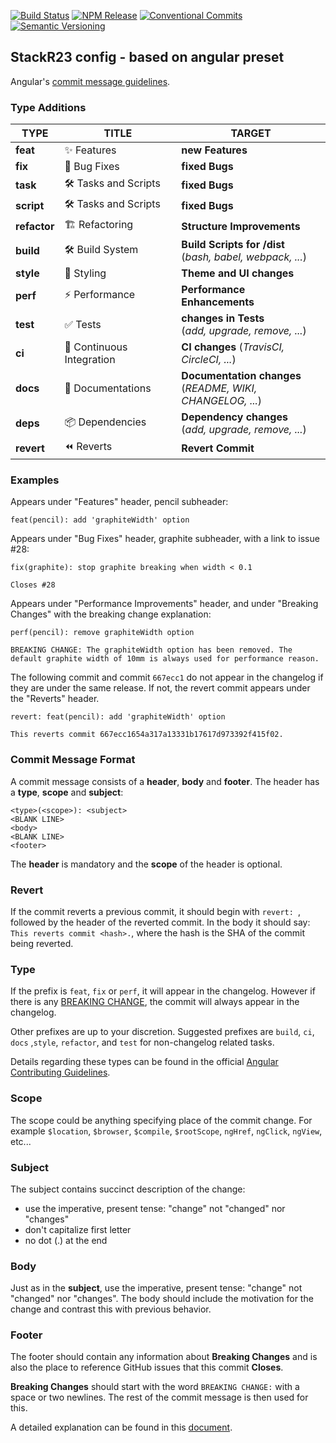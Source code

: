 [![Build Status](https://travis-ci.com/stackr23/conventional-changelog-config.svg?token=9j4kv11sMyqyMRAPNQXm&branch=master)](https://travis-ci.com/stackr23/conventional-changelog-config) [![NPM Release](https://img.shields.io/npm/v/@stackr23/conventional-changelog-config.svg?style=flat)](https://www.npmjs.com/package/%40stackr23%2Fconventional-changelog-config)
[![Conventional Commits](https://img.shields.io/badge/✔-Conventional%20Commits-blue.svg)](https://conventionalcommits.org)
[![Semantic Versioning][semantic-img]][semantic-url]

[semantic-img]: https://img.shields.io/badge/%20%20%F0%9F%93%A6%F0%9F%9A%80-semantic--release-blue.svg
[semantic-url]: https://semver.org/

## StackR23 config - based on angular preset

Angular's [commit message guidelines](https://github.com/angular/angular/blob/master/CONTRIBUTING.md#commit).

### Type Additions

| **TYPE**     | **TITLE**                                    | **TARGET**                                                     |
| ------------ | -------------------------------------------- | -------------------------------------------------------------- |
| **feat**     | :sparkles: Features                          | **new Features**                                               |
| **fix**      | :bug: Bug Fixes                              | **fixed Bugs**                                                 |
| **task**     | :hammer_and_wrench: Tasks and Scripts        | **fixed Bugs**                                                 |
| **script**   | :hammer_and_wrench: Tasks and Scripts        | **fixed Bugs**                                                 |
| **refactor** | :building_construction: Refactoring          | **Structure Improvements**                                     |
| **build**    | :hammer_and_wrench: Build System             | **Build Scripts for /dist**<br/>(_bash, babel, webpack, ..._)  |
| **style**    | :art: Styling                                | **Theme and UI changes**                                       |
| **perf**     | :zap: Performance                            | **Performance Enhancements**                                   |
| **test**     | :white_check_mark: Tests                     | **changes in Tests**<br/>(_add, upgrade, remove, ..._)         |
| **ci**       | :construction_worker: Continuous Integration | **CI changes** (_TravisCI, CircleCI, ..._)                     |
| **docs**     | :memo: Documentations                        | **Documentation changes**<br/>(_README, WIKI, CHANGELOG, ..._) |
| **deps**     | :package: Dependencies                       | **Dependency changes**<br/>(_add, upgrade, remove, ..._)       |
| **revert**   | :rewind: Reverts                             | **Revert Commit**                                              |

### Examples

Appears under "Features" header, pencil subheader:

```
feat(pencil): add 'graphiteWidth' option
```

Appears under "Bug Fixes" header, graphite subheader, with a link to issue #28:

```
fix(graphite): stop graphite breaking when width < 0.1

Closes #28
```

Appears under "Performance Improvements" header, and under "Breaking Changes" with the breaking change explanation:

```
perf(pencil): remove graphiteWidth option

BREAKING CHANGE: The graphiteWidth option has been removed. The default graphite width of 10mm is always used for performance reason.
```

The following commit and commit `667ecc1` do not appear in the changelog if they are under the same release. If not, the revert commit appears under the "Reverts" header.

```
revert: feat(pencil): add 'graphiteWidth' option

This reverts commit 667ecc1654a317a13331b17617d973392f415f02.
```

### Commit Message Format

A commit message consists of a **header**, **body** and **footer**. The header has a **type**, **scope** and **subject**:

```
<type>(<scope>): <subject>
<BLANK LINE>
<body>
<BLANK LINE>
<footer>
```

The **header** is mandatory and the **scope** of the header is optional.

### Revert

If the commit reverts a previous commit, it should begin with `revert: `, followed by the header of the reverted commit. In the body it should say: `This reverts commit <hash>.`, where the hash is the SHA of the commit being reverted.

### Type

If the prefix is `feat`, `fix` or `perf`, it will appear in the changelog. However if there is any [BREAKING CHANGE](#footer), the commit will always appear in the changelog.

Other prefixes are up to your discretion. Suggested prefixes are `build`, `ci`, `docs` ,`style`, `refactor`, and `test` for non-changelog related tasks.

Details regarding these types can be found in the official [Angular Contributing Guidelines](https://github.com/angular/angular/blob/master/CONTRIBUTING.md#type).

### Scope

The scope could be anything specifying place of the commit change. For example `$location`,
`$browser`, `$compile`, `$rootScope`, `ngHref`, `ngClick`, `ngView`, etc...

### Subject

The subject contains succinct description of the change:

- use the imperative, present tense: "change" not "changed" nor "changes"
- don't capitalize first letter
- no dot (.) at the end

### Body

Just as in the **subject**, use the imperative, present tense: "change" not "changed" nor "changes".
The body should include the motivation for the change and contrast this with previous behavior.

### Footer

The footer should contain any information about **Breaking Changes** and is also the place to
reference GitHub issues that this commit **Closes**.

**Breaking Changes** should start with the word `BREAKING CHANGE:` with a space or two newlines. The rest of the commit message is then used for this.

A detailed explanation can be found in this [document](#commit-message-format).
